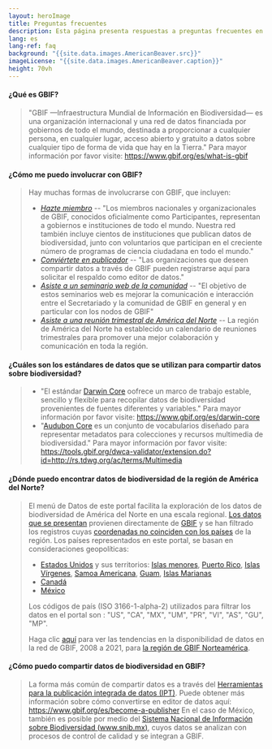 ```yaml
---
layout: heroImage
title: Preguntas frecuentes
description: Esta página presenta respuestas a preguntas frecuentes en relación con los estándares de datos sobre biodiversidad, intercambio de datos y cómo acceder a los datos de GBIF América del norte.
lang: es
lang-ref: faq
background: "{{site.data.images.AmericanBeaver.src}}"
imageLicense: "{{site.data.images.AmericanBeaver.caption}}"
height: 70vh
---
```


#### ¿Qué es GBIF?
  
> "GBIF —Infraestructura Mundial de Información en Biodiversidad— es una organización internacional y una red de datos financiada por gobiernos de todo el mundo, destinada a proporcionar a cualquier persona, en cualquier lugar, acceso abierto y gratuito a datos sobre cualquier tipo de forma de vida que hay en la Tierra." Para mayor información por favor visite: <https://www.gbif.org/es/what-is-gbif>

#### ¿Cómo me puedo involucrar con GBIF?

> Hay muchas formas de involucrarse con GBIF, que incluyen:
> * *[Hazte miembro](https://www.gbif.org/es/become-member)* -- "Los miembros nacionales y organizacionales de GBIF, conocidos oficialmente como Participantes, representan a gobiernos e instituciones de todo el mundo. Nuestra red también incluye cientos de instituciones que publican datos de biodiversidad, junto con voluntarios que participan en el creciente número de programas de ciencia ciudadana en todo el mundo."
> * *[Conviértete en publicador](https://www.gbif.org/es/become-a-publisher)* -- "Las organizaciones que deseen compartir datos a través de GBIF pueden registrarse aquí para solicitar el respaldo como editor de datos."
> * *[Asiste a un seminario web de la comunidad](https://www.gbif.org/es/webinars)* -- "El objetivo de estos seminarios web es mejorar la comunicación e interacción entre el Secretariado y la comunidad de GBIF en general y en particular con los nodos de GBIF"
> * *[Asiste a una reunión trimestral de América del Norte](/es/news)* -- La región de América del Norte ha establecido un calendario de reuniones trimestrales para promover una mejor colaboración y comunicación en toda la región.

#### ¿Cuáles son los estándares de datos que se utilizan para compartir datos sobre biodiversidad?
  
> * "El estándar [Darwin Core](http://rs.tdwg.org/dwc) oofrece un marco de trabajo estable, sencillo y flexible para recopilar datos de biodiversidad provenientes de fuentes diferentes y variables." Para mayor información por favor visite: <https://www.gbif.org/es/darwin-core> 
> * "[Audubon Core](http://rs.tdwg.org/ac/) es un conjunto de vocabularios diseñado para representar metadatos para colecciones y recursos multimedia de biodiversidad." Para mayor información por favor visite: <https://tools.gbif.org/dwca-validator/extension.do?id=http://rs.tdwg.org/ac/terms/Multimedia>

#### ¿Dónde puedo encontrar datos de biodiversidad de la región de América del Norte?
  
>El menú de Datos de este portal facilita la exploración de los datos de biodiversidad de América del Norte en una escala regional. [Los datos que se presentan](/es/datos) provienen directamente de [GBIF](https://www.gbif.org) y se han filtrado los registros cuyas [coordenadas no coinciden con los países](https://data-blog.gbif.org/post/issues-and-flags/) de la región. Los países representados en este portal, se basan en consideraciones geopolíticas:
> * [Estados Unidos](https://www.gbif.org/country/US/summary) y sus territorios: [Islas menores](https://www.gbif.org/country/UM/summary), [Puerto Rico](https://www.gbif.org/country/PR/summary), [Islas Vírgenes](https://www.gbif.org/country/VI/summary), [Samoa Americana](https://www.gbif.org/country/AS/summary), [Guam](https://www.gbif.org/country/GU/summary), [Islas Marianas](https://www.gbif.org/country/MP/summary)
> * [Canadá](https://www.gbif.org/country/CA/summary)
> * [México](https://www.gbif.org/country/MX/summary)
> 
> Los códigos de país (ISO 3166-1-alpha-2) utilizados para filtrar los datos en el portal son : "US", "CA", "MX", "UM", "PR", "VI", "AS", "GU", "MP".
> 
> Haga clic [aquí](https://www.gbif.org/es/analytics/region/NORTH_AMERICA) para ver las tendencias en la disponibilidad de datos en la red de GBIF, 2008 a 2021, para [la región de GBIF Norteamérica](https://www.gbif.org/es/the-gbif-network/north-america).

#### ¿Cómo puedo compartir datos de biodiversidad en GBIF?

> La forma más común de compartir datos es a través del [Herramientas para la publicación integrada de datos (IPT)](https://www.gbif.org/es/ipt). Puede obtener más información sobre cómo convertirse en editor de datos aquí: <https://www.gbif.org/es/become-a-publisher>
> En el caso de México, también es posible por medio del [Sistema Nacional de Información sobre Biodiversidad (www.snib.mx)](www.snib.mx), cuyos datos se analizan con procesos de control de calidad y se integran a GBIF.
